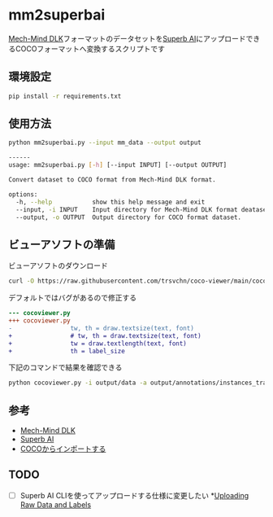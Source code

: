 # mm2superbai

[Mech-Mind DLK](https://mech-mind.co.jp/product/mech-dlk/)フォーマットのデータセットを[Superb AI](https://superb-ai.com/ja)にアップロードできるCOCOフォーマットへ変換するスクリプトです

## 環境設定

```bash
pip install -r requirements.txt
```

## 使用方法

```bash
python mm2superbai.py --input mm_data --output output

------
usage: mm2superbai.py [-h] [--input INPUT] [--output OUTPUT]

Convert dataset to COCO format from Mech-Mind DLK format.

options:
  -h, --help           show this help message and exit
  --input, -i INPUT    Input directory for Mech-Mind DLK format deataset.
  --output, -o OUTPUT  Output directory for COCO format dataset.
```

## ビューアソフトの準備

ビューアソフトのダウンロード

```bash
curl -O https://raw.githubusercontent.com/trsvchn/coco-viewer/main/cocoviewer.py
```

デフォルトではバグがあるので修正する

```diff
--- cocoviewer.py
+++ cocoviewer.py
-                tw, th = draw.textsize(text, font)
+                # tw, th = draw.textsize(text, font)
+                tw = draw.textlength(text, font)
+                th = label_size
```

下記のコマンドで結果を確認できる

```bash
python cocoviewer.py -i output/data -a output/annotations/instances_train2017.json
```

## 参考

- [Mech-Mind DLK](https://mech-mind.co.jp/product/mech-dlk/)
- [Superb AI](https://superb-ai.com/ja)
- [COCOからインポートする](https://apps.superb-ai.com/browse/d9415dad-1977-457d-a10b-409af2cc4c0e)

## TODO

- [ ] Superb AI CLIを使ってアップロードする仕様に変更したい *[Uploading Raw Data and Labels](https://docs.superb-ai.com/reference/uploading-raw-data-and-labels)